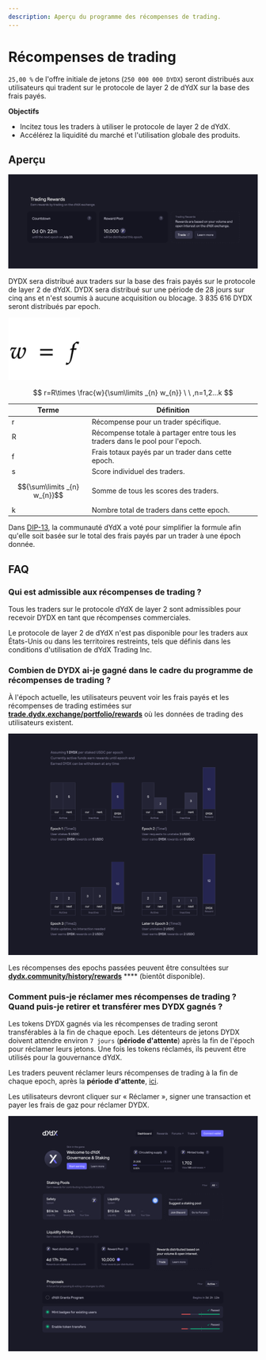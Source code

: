 ```yaml
---
description: Aperçu du programme des récompenses de trading.
---
```


# Récompenses de trading

`25,00 %` de l'offre initiale de jetons (`250 000 000 DYDX`) seront distribués aux utilisateurs qui tradent sur le protocole de layer 2 de dYdX sur la base des frais payés.

**Objectifs**

* Incitez tous les traders à utiliser le protocole de layer 2 de dYdX.
* Accélérez la liquidité du marché et l'utilisation globale des produits.

## **Aperçu**

![Gagnez des récompenses en tradant sur le protocole de layer 2](<../.gitbook/assets/image (14) (2) (1).png>)

DYDX sera distribué aux traders sur la base des frais payés sur le protocole de layer 2 de dYdX. DYDX sera distribué sur une période de 28 jours sur cinq ans et n'est soumis à aucune acquisition ou blocage. 3 835 616 DYDX seront distribués par epoch.

![](<../.gitbook/assets/Screenshot 2022-08-12 at 17.50.17.png>)

$$ r=R\times \frac{w}{\sum\limits _{n} w_{n}} \ \ ,n=1,2...k $$

| Terme | Définition |
| ---------------------------- | ----------------------------------------------------------------------- |
| r | Récompense pour un trader spécifique. |
| R | Récompense totale à partager entre tous les traders dans le pool pour l'epoch. |
| f | Frais totaux payés par un trader dans cette epoch. |
| s | Score individuel des traders. |
| $${\sum\limits _{n} w_{n}}$$ | Somme de tous les scores des traders. |
| k | Nombre total de traders dans cette epoch. |

Dans [DIP-13](https://github.com/dydxfoundation/dip/blob/master/content/dips/DIP-13.md), la communauté dYdX a voté pour simplifier la formule afin qu'elle soit basée sur le total des frais payés par un trader à une époch donnée.

## FAQ

### Qui est admissible aux récompenses de trading ?

Tous les traders sur le protocole dYdX de layer 2 sont admissibles pour recevoir DYDX en tant que récompenses commerciales.

Le protocole de layer 2 de dYdX n'est pas disponible pour les traders aux États-Unis ou dans les territoires restreints, tels que définis dans les conditions d'utilisation de dYdX Trading Inc.

### Combien de DYDX ai-je gagné dans le cadre du programme de récompenses de trading ?

À l'époch actuelle, les utilisateurs peuvent voir les frais payés et les récompenses de trading estimées sur [**trade.dydx.exchange/portfolio/rewards**](https://trade.dydx.exchange/portfolio/rewards) où les données de trading des utilisateurs existent.

![Informations sur les récompenses pour l'époch actuelle](<../.gitbook/assets/image (18).png>)

Les récompenses des epochs passées peuvent être consultées sur [**dydx.community/history/rewards**](https://dydx.community/history/rewards) \*\*\*\* (bientôt disponible).

### Comment puis-je réclamer mes récompenses de trading ? Quand puis-je retirer et transférer mes DYDX gagnés ?

Les tokens DYDX gagnés via les récompenses de trading seront transférables à la fin de chaque epoch. Les détenteurs de jetons DYDX doivent attendre environ `7 jours` (**période d'attente**) après la fin de l'époch pour réclamer leurs jetons. Une fois les tokens réclamés, ils peuvent être utilisés pour la gouvernance dYdX.

Les traders peuvent réclamer leurs récompenses de trading à la fin de chaque epoch, après la **période d'attente**, [ici](https://dydx.community/dashboard).

Les utilisateurs devront cliquer sur « Réclamer », signer une transaction et payer les frais de gaz pour réclamer DYDX.

![Aperçu du portefeuille des récompenses](<../.gitbook/assets/image (20).png>)

